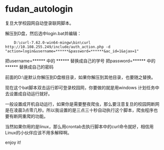 # fudan_autologin
复旦大学校园网自动登录联网脚本。

解压到D盘，然后选中login.bat并编辑：

```
    D:\curl-7.62.0-win64-mingw\bin\curl http://10.108.255.249/include/auth_action.php -d "action=login&username=******&password=******&ac_id=1&ajax=1"
```
把username=****** 中的 ****** 替换成自己的学号
把password=****** 中的 ****** 替换成自己的密码

前面的D:\是默认你解压到D盘根目录，如果你解压到其他目录，也要随之替换。

现在这个bat脚本双击运行即可登录校园网，你要做的就是用windows 计划任务中去设置成自动运行就好。

一般设置成开机自动运行，如果你是需要整夜爬虫，那么要注意复旦的校园网断网是在凌晨3点零几秒。所以我设置的是三点三十秒自动执行这个脚本，爬虫程序也要有断网重爬的功能。

当然如果你用的是linux，那么用crontab去执行脚本中的curl命令就好，相信用Linux的小伙伴应该不用多解释啊。

enjoy it!